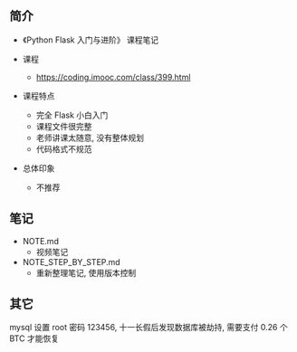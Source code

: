 ## 简介

- 《Python Flask 入门与进阶》 课程笔记

- 课程
  - https://coding.imooc.com/class/399.html

- 课程特点
  - 完全 Flask 小白入门
  - 课程文件很完整
  - 老师讲课太随意, 没有整体规划
  - 代码格式不规范

- 总体印象
  - 不推荐

## 笔记

- NOTE.md
  - 视频笔记
- NOTE_STEP_BY_STEP.md
  - 重新整理笔记, 使用版本控制

## 其它

mysql 设置 root 密码 123456, 十一长假后发现数据库被劫持, 需要支付 0.26 个 BTC 才能恢复

